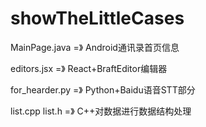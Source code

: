 # showTheLittleCases

MainPage.java =》 Android通讯录首页信息

editors.jsx =》 React+BraftEditor编辑器

for_hearder.py =》 Python+Baidu语音STT部分

list.cpp list.h =》 C++对数据进行数据结构处理
